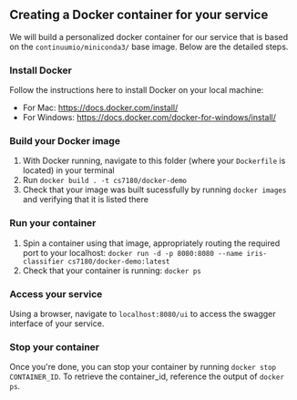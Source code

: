 ## Creating a Docker container for your service

We will build a personalized docker container for our service that is based on the `continuumio/miniconda3/` base image. Below are the detailed steps.

### Install Docker

Follow the instructions here to install Docker on your local machine: 
* For Mac: https://docs.docker.com/install/
* For Windows: https://docs.docker.com/docker-for-windows/install/

### Build your Docker image

1) With Docker running, navigate to this folder (where your `Dockerfile` is located) in your terminal
2) Run `docker build . -t cs7180/docker-demo`
3) Check that your image was built sucessfully by running `docker images` and verifying that it is listed there

### Run your container

1) Spin a container using that image, appropriately routing the required port to your localhost: `docker run -d -p 8080:8080 --name iris-classifier cs7180/docker-demo:latest`
2) Check that your container is running: `docker ps`

### Access your service

Using a browser, navigate to `localhost:8080/ui` to access the swagger interface of your service.

### Stop your container

Once you're done, you can stop your container by running `docker stop CONTAINER_ID`. To retrieve the container_id, reference the output of `docker ps`.
